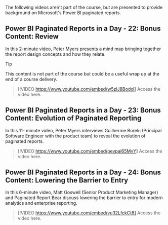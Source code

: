 The following videos aren't part of the course, but are presented to provide background on Microsoft's Power BI paginated reports.  


## Power BI Paginated Reports in a Day - 22: Bonus Content: Review

In this 2-minute video, Peter Myers presents a mind map bringing together the report design concepts and how they relate.

> [!TIP]
> This content is not part of the course but could be a useful wrap up at the end of a course delivery. 

> [!VIDEO https://www.youtube.com/embed/w5zlJ8BodxI]
> Access the video here.


## Power BI Paginated Reports in a Day - 23: Bonus Content: Evolution of Paginated Reporting

In this 11- minute video, Peter Myers interviews Guilherme Boreki (Principal Software Engineer with the product team) to reveal the evolution of paginated reports.


> [!VIDEO https://www.youtube.com/embed/pevpai65MvY]
> Access the video here.


## Power BI Paginated Reports in a Day - 24: Bonus Content: Lowering the Barrier to Entry

In this 6-minute video, Matt Goswell (Senior Product Marketing Manager) and Paginated Report Bear discuss lowering the barrier to entry for modern analytics and enterprise reporting.

> [!VIDEO https://www.youtube.com/embed/vu32LfckCt8]
> Access the video here.